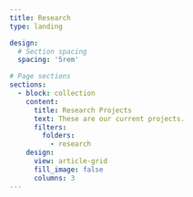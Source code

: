 ```yaml
---
title: Research
type: landing

design:
  # Section spacing
  spacing: '5rem'

# Page sections
sections:
  - block: collection
    content:
      title: Research Projects
      text: These are our current projects.
      filters:
        folders:
          - research
    design:
      view: article-grid
      fill_image: false
      columns: 3
---
```

